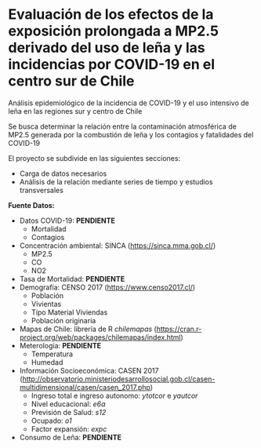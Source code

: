 Evaluación de los efectos de la exposición prolongada a MP2.5 derivado del uso de leña y las incidencias por COVID-19 en el centro sur de Chile
================
Análisis epidemiológico de la incidencia de COVID-19 y el uso intensivo de leña en las regiones sur y centro de Chile

Se busca determinar la relación entre la contaminación atmosférica de MP2.5 generada por la combustión de leña y 
los contagios y fatalidades del COVID-19

El proyecto se subdivide en las siguientes secciones:
* Carga de datos necesarios
* Análisis de la relación mediante series de tiempo y estudios transversales

**Fuente Datos:**
* Datos COVID-19: **PENDIENTE**
	* Mortalidad
	* Contagios
* Concentración ambiental: SINCA (https://sinca.mma.gob.cl/)
	* MP2.5
	* CO
	* NO2
* Tasa de Mortalidad: **PENDIENTE**
* Demografía: CENSO 2017 (https://www.censo2017.cl/)
	* Población
	* Vivientas
	* Tipo Material Viviendas
	* Población originaria
* Mapas de Chile: librería de R *chilemapas* (https://cran.r-project.org/web/packages/chilemapas/index.html)
* Meterología: **PENDIENTE**
	* Temperatura
	* Humedad
* Información Socioeconómica: CASEN 2017 (http://observatorio.ministeriodesarrollosocial.gob.cl/casen-multidimensional/casen/casen_2017.php)
	* Ingreso total e ingreso autonomo: *ytotcor* e *yautcor*
	* Nivel educacional: *e6a* 
	* Previsión de Salud: *s12* 
	* Ocupado: *o1*
	* Factor expansión: *expc*
* Consumo de Leña: **PENDIENTE**
